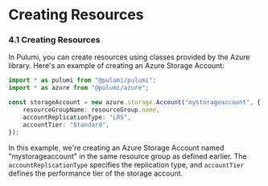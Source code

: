 # Creating Resources

### 4.1 Creating Resources

In Pulumi, you can create resources using classes provided by the Azure library. Here's an example of creating an Azure Storage Account:

```typescript
import * as pulumi from "@pulumi/pulumi";
import * as azure from "@pulumi/azure";

const storageAccount = new azure.storage.Account("mystorageaccount", {
    resourceGroupName: resourceGroup.name,
    accountReplicationType: "LRS",
    accountTier: "Standard",
});
```

In this example, we're creating an Azure Storage Account named "mystorageaccount" in the same resource group as defined earlier. The `accountReplicationType` specifies the replication type, and `accountTier` defines the performance tier of the storage account.
